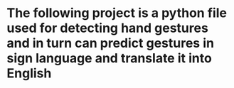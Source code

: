 # The following project is a python file used for detecting hand gestures and in turn can predict gestures in sign language and translate it into English
